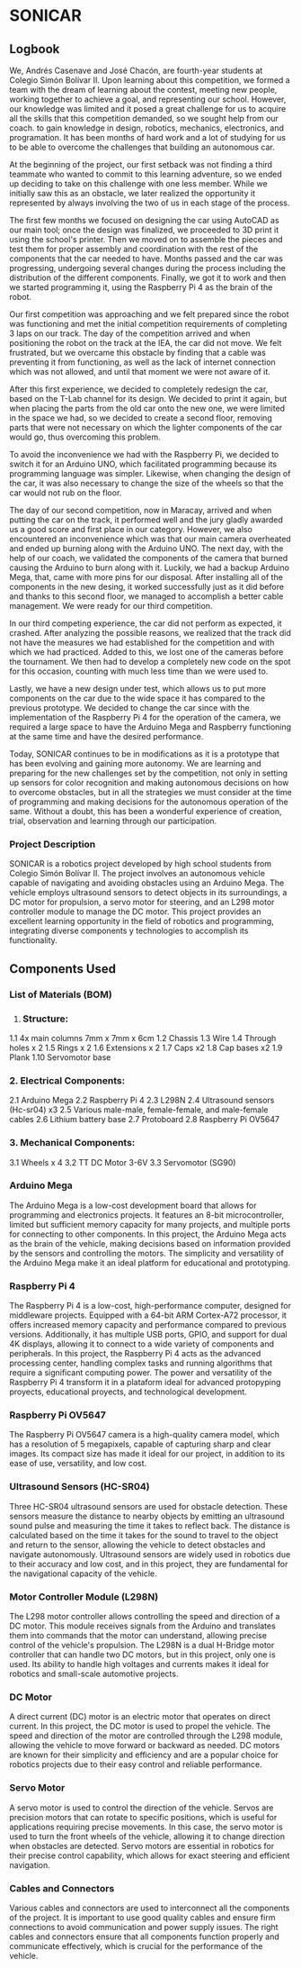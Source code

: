 
# SONICAR
## Logbook

We, Andrés Casenave and José Chacón, are fourth-year students at Colegio Simón Bolívar II. Upon learning about this competition, we formed a team with the dream of learning about the contest, meeting new people, working together to achieve a goal, and representing our school. However, our knowledge was limited and it posed a great challenge for us to acquire all the skills that this competition demanded, so we sought help from our coach. to gain knowledge in design, robotics, mechanics, electronics, and programation. It has been months of hard work  and a lot of studying for us to be able to overcome the challenges that building an autonomous car.

At the beginning of the project, our first setback was not finding a third teammate who wanted to commit to this learning adventure, so we ended up deciding to take on this challenge with one less member. While we initially saw this as an obstacle, we later realized the opportunity it represented by always involving the two of us in each stage of the process.

The first few months we focused on designing the car using AutoCAD as our main tool; once the design was finalized, we proceeded to 3D print it using the school's printer. Then we moved on to assemble the pieces and test them for proper assembly and coordination with the rest of the components that the car needed to have. Months passed and the car was progressing, undergoing several changes during the process including the distribution of the different components. Finally, we got it to work and then we started programming it, using the Raspberry Pi 4 as the brain of the robot.

Our first competition was approaching and we felt prepared since the robot was functioning and met the initial competition requirements of completing 3 laps on our track. The day of the competition arrived and when positioning the robot on the track at the IEA, the car did not move. We felt frustrated, but we overcame this obstacle by finding that a cable was preventing it from functioning, as well as the lack of internet connection which was not allowed, and until that moment we were not aware of it.

After this first experience, we decided to completely redesign the car, based on the T-Lab channel for its design. We decided to print it again, but when placing the parts from the old car onto the new one, we were limited in the space we had, so we decided to create a second floor, removing parts that were not necessary on which the lighter components of the car would go, thus overcoming this problem.

To avoid the inconvenience we had with the Raspberry Pi, we decided to switch it for an Arduino UNO, which facilitated programming because its programming language was simpler. Likewise, when changing the design of the car, it was also necessary to change the size of the wheels so that the car would not rub on the floor.

The day of our second competition, now in Maracay, arrived and when putting the car on the track, it performed well and the jury gladly awarded us a good score and first place in our category. However, we also encountered an inconvenience which was that our main camera overheated and ended up burning along with the Arduino UNO. The next day, with the help of our coach, we validated the components of the camera that burned causing the Arduino to burn along with it. Luckily, we had a backup Arduino Mega, that, came with more pins for our disposal. After installing all of the components in the new desing, it worked successfully just as it did before and thanks to this second floor, we managed to accomplish a better cable management. We were ready for our third competition. 

In our third competing experience, the car did not perform as expected, it crashed. After analyzing the possible reasons, we realized that the track did not have the measures we had established for the competition and with which we had practiced. Added to this, we lost one of the cameras before the tournament. We then had to develop a completely new code on the spot for this occasion, counting with much less time than we were used to.

Lastly, we have a new design under test, which allows us to put more components on the car due to the wide space it has compared to the previous prototype. We decided to change the car since with the implementation of the Raspberry Pi 4 for the operation of the camera, we required a large space to have the Arduino Mega and Raspberry functioning at the same time and have the desired performance.

Today, SONICAR continues to be in modifications as it is a prototype that has been evolving and gaining more autonomy. We are learning and preparing for the new challenges set by the competition, not only in setting up sensors for color recognition and making autonomous decisions on how to overcome obstacles, but in all the strategies we must consider at the time of programming and making decisions for the autonomous operation of the same. Without a doubt, this has been a wonderful experience of creation, trial, observation and learning through our participation.

### Project Description
SONICAR is a robotics project developed by high school students from Colegio Simón Bolívar II. The project involves an autonomous vehicle capable of navigating and avoiding obstacles using an Arduino Mega. The vehicle employs ultrasound sensors to detect objects in its surroundings, a DC motor for propulsion, a servo motor for steering, and an L298 motor controller module to manage the DC motor. This project provides an excellent learning opportunity in the field of robotics and programming, integrating diverse components y technologies to accomplish its functionality.

## Components Used
### List of Materials (BOM)
1. ### Structure:
1.1 4x main columns 7mm x 7mm x 6cm
1.2 Chassis
1.3 Wire
1.4 Through holes x 2
1.5 Rings x 2
1.6 Extensions x 2
1.7 Caps x2
1.8 Cap bases x2
1.9 Plank
1.10 Servomotor base

### 2. Electrical Components:
2.1 Arduino Mega
2.2 Raspberry Pi 4
2.3 L298N
2.4 Ultrasound sensors (Hc-sr04) x3
2.5 Various male-male, female-female, and male-female cables
2.6 Lithium battery base
2.7 Protoboard
2.8 Raspberry Pi OV5647

### 3. Mechanical Components:
3.1 Wheels x 4
3.2 TT DC Motor 3-6V
3.3 Servomotor (SG90)


### Arduino Mega

The Arduino Mega is a low-cost development board that allows for programming and electronics projects. It features an 8-bit microcontroller, limited but sufficient memory capacity for many projects, and multiple ports for connecting to other components. In this project, the Arduino Mega acts as the brain of the vehicle, making decisions based on information provided by the sensors and controlling the motors. The simplicity and versatility of the Arduino Mega make it an ideal platform for educational and prototyping.

### Raspberry Pi 4

The Raspberry Pi 4 is a low-cost, high-performance computer, designed for middleware projects. Equipped with a 64-bit ARM Cortex-A72 processor, it offers increased memory capacity and performance compared to previous versions. Additionally, it has multiple USB ports, GPIO, and support for dual 4K displays, allowing it to connect to a wide variety of components and peripherals. In this project, the Raspberry Pi 4 acts as the advanced processing center, handling complex tasks and running algorithms that require a significant computing power. The power and versatility of the Raspberry Pi 4 transform it in a plataform ideal for advanced protopyping proyects, educational proyects, and technological development. 
### Raspberry Pi OV5647

The Raspberry Pi OV5647 camera is a high-quality camera model, which has a resolution of 5 megapixels, capable of capturing sharp and clear images. Its compact size has made it ideal for our project, in addition to its ease of use, versatility, and low cost.

### Ultrasound Sensors (HC-SR04)

Three HC-SR04 ultrasound sensors are used for obstacle detection. These sensors measure the distance to nearby objects by emitting an ultrasound sound pulse and measuring the time it takes to reflect back. The distance is calculated based on the time it takes for the sound to travel to the object and return to the sensor, allowing the vehicle to detect obstacles and navigate autonomously. Ultrasound sensors are widely used in robotics due to their accuracy and low cost, and in this project, they are fundamental for the navigational capacity of the vehicle.

### Motor Controller Module (L298N)

The L298 motor controller allows controlling the speed and direction of a DC motor. This module receives signals from the Arduino and translates them into commands that the motor can understand, allowing precise control of the vehicle's propulsion. The L298N is a dual H-Bridge motor controller that can handle two DC motors, but in this project, only one is used. Its ability to handle high voltages and currents makes it ideal for robotics and small-scale automotive projects.

### DC Motor

A direct current (DC) motor is an electric motor that operates on direct current. In this project, the DC motor is used to propel the vehicle. The speed and direction of the motor are controlled through the L298 module, allowing the vehicle to move forward or backward as needed. DC motors are known for their simplicity and efficiency and are a popular choice for robotics projects due to their easy control and reliable performance.

### Servo Motor

A servo motor is used to control the direction of the vehicle. Servos are precision motors that can rotate to specific positions, which is useful for applications requiring precise movements. In this case, the servo motor is used to turn the front wheels of the vehicle, allowing it to change direction when obstacles are detected. Servo motors are essential in robotics for their precise control capability, which allows for exact steering and efficient navigation.

### Cables and Connectors

Various cables and connectors are used to interconnect all the components of the project. It is important to use good quality cables and ensure firm connections to avoid communication and power supply issues. The right cables and connectors ensure that all components function properly and communicate effectively, which is crucial for the performance of the vehicle.
